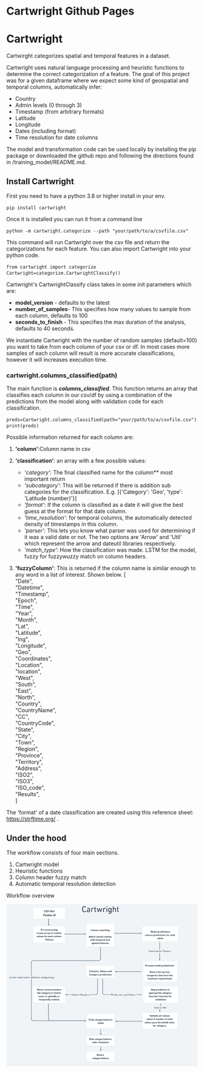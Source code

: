 # Cartwright Github Pages

# Cartwright

Cartwirght categorizes spatial and temporal features in a dataset. 

Cartwright uses natural language processing and heuristic functions to determine the correct categorization of a feature. The goal of this project was for a given dataframe where we expect some kind of geospatial and temporal columns, automatically infer:

-   Country
-   Admin levels (0 through 3)
-   Timestamp (from arbitrary formats)
-   Latitude
-   Longitude
-   Dates (including format)
-   Time resolution for date columns


 The model and transformation code can be used locally by installing the pip package or downloaded the github repo and following the directions found in /training_model/README.md.

## Install Cartwright 
First you need to have a python 3.8 or higher install in your env. 

    pip install cartwright    
   
Once it is installed you can run it from a command line

	python -m cartwright.categorize --path "your/path/to/a/csvfile.csv"
 This command will run Cartwright over the csv file and return the categorizations for each feature.
 You can also import Cartwright into your python code.
	 

    from cartwright import categorize
	Cartwright=categorize.CartwrightClassify()
    

 
 Cartwright's CartwrightClassify class takes in some init parameters which are: 
	

 - **model_version** - defaults to the latest 
 -  **number_of_samples**- This specifies how many values to sample from each column, defaults to 100 
 - **seconds_to_finish** - This specifies the max duration of the analysis, defaults to 40 seconds.

	 
We instantiate Cartwright with the number of random samples (default=100) you want to take from each column of your csv or df. In most cases more samples of each column will result is more accurate classifications, however it will increases execution time. 


 ### cartwright.columns_classified(path)
  The main function is ***columns_classified***. This function returns an array that classifies each column in our csv/df by using a combination of the predictions from the model along with validation code for each classification.

    preds=Cartwright.columns_classified(path="your/path/to/a/csvfile.csv")
    print(preds)

  Possible information returned for each column are:
  1. **'column'**:Column name in csv
  2. **'classification'**: an array with a few possible values:
      - *'category'*: The final classified name for the column** most important return
      - *'subcategory'*: This will be returned if there is addition sub categories for the classification. E.g. [{'Category': 'Geo', 'type': 'Latitude (number)'}]
      - *'format'*: If the column is classified as a date it will give the best guess at the format for that date column. 
      - *'time_resolution'*: for temporal columns, the automatically detected density of timestamps in this column.
      - *'parser'*: This lets you know what parser was used for determining if it was a valid date or not. The two options are 'Arrow' and 'Util' which represent the arrow and dateutil libraries respectively.
      - *'match_type'*: How the classification was made. LSTM for the model, fuzzy for fuzzywuzzy match on column headers.

5. **'fuzzyColumn'**: This is returned if the column name is similar enough to any word in a list of interest. Shown below.
    [  
    "Date",  
    "Datetime",  
    "Timestamp",  
    "Epoch",  
    "Time",  
    "Year",  
    "Month",  
    "Lat",  
    "Latitude",  
    "lng",  
    "Longitude",  
    "Geo",  
    "Coordinates",  
    "Location",  
    "location",  
    "West",  
    "South",  
    "East",  
    "North",  
    "Country",  
    "CountryName",  
    "CC",  
    "CountryCode",  
    "State",  
    "City",  
    "Town",  
    "Region",  
    "Province",  
    "Territory",  
    "Address",  
    "ISO2",  
    "ISO3",  
    "ISO_code",  
    "Results",  
]
   
The 'format' of a date classification are created using this reference sheet: https://strftime.org/ . 

## Under the hood
The workflow consists of four main sections. 
1. Cartwright model
2. Heuristic functions
3. Column header fuzzy match
4. Automatic temporal resolution detection

Workflow overview

![Alt text](./resources/cartwright2.png?raw=true "Workflows")

